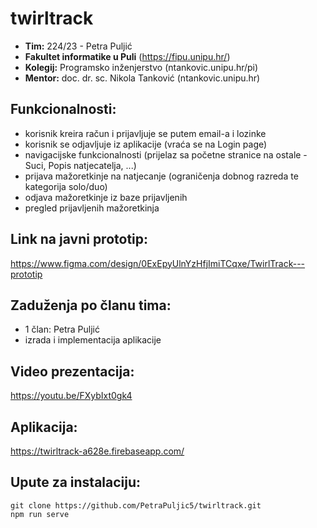 # twirltrack

- **Tim:** 224/23 - Petra Puljić  
- **Fakultet informatike u Puli** (https://fipu.unipu.hr/)
- **Kolegij:** Programsko inženjerstvo (ntankovic.unipu.hr/pi)
- **Mentor:** doc. dr. sc. Nikola Tanković (ntankovic.unipu.hr)


## Funkcionalnosti:
- korisnik kreira račun i prijavljuje se putem email-a i lozinke
- korisnik se odjavljuje iz aplikacije (vraća se na Login page)
- navigacijske funkcionalnosti (prijelaz sa početne stranice na ostale - Suci, Popis natjecatelja, ...)
- prijava mažoretkinje na natjecanje (ograničenja dobnog razreda te kategorija solo/duo)
- odjava mažoretkinje iz baze prijavljenih
- pregled prijavljenih mažoretkinja


## Link na javni prototip:
https://www.figma.com/design/0ExEpyUlnYzHfjImiTCqxe/TwirlTrack---prototip


## Zaduženja po članu tima:
- 1 član: Petra Puljić
- izrada i implementacija aplikacije


## Video prezentacija:
https://youtu.be/FXybIxt0gk4


## Aplikacija:
https://twirltrack-a628e.firebaseapp.com/


## Upute za instalaciju:
```
git clone https://github.com/PetraPuljic5/twirltrack.git
npm run serve
```
